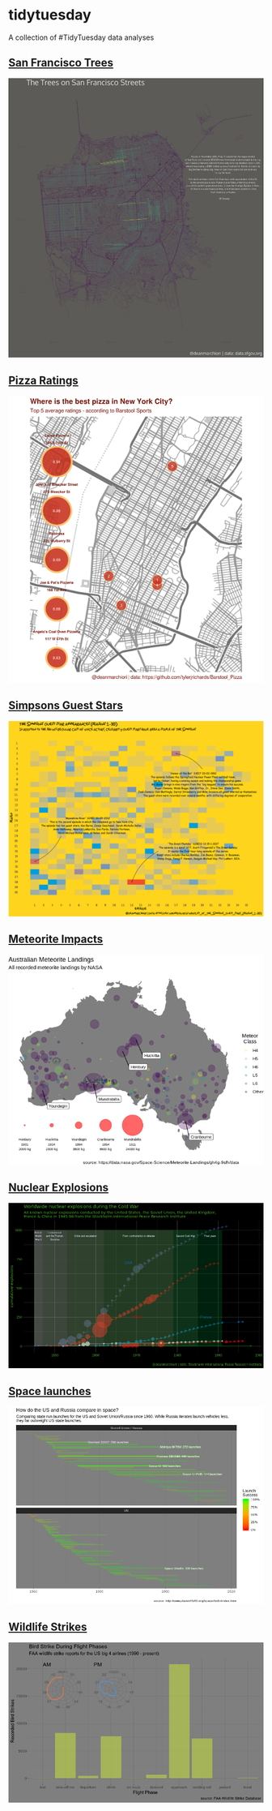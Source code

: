 # tidytuesday
A collection of #TidyTuesday data analyses  

## [San Francisco Trees](https://github.com/rfordatascience/tidytuesday/tree/master/data/2020/2020-01-28)  
![](/img/sf-trees.png)  

## [Pizza Ratings](https://github.com/rfordatascience/tidytuesday/tree/master/data/2019/2019-10-01)  
![](/img/pizza.png)  

## [Simpsons Guest Stars](https://github.com/rfordatascience/tidytuesday/tree/master/data/2019/2019-08-27)  
![](/img/simpsons.png)  

## [Meteorite Impacts](https://github.com/rfordatascience/tidytuesday/tree/master/data/2019/2019-06-11)  
![](/img/meteorite.png)  

## [Nuclear Explosions](https://github.com/rfordatascience/tidytuesday/tree/master/data/2019/2019-08-20)  
![](/img/nuclear.png)  

## [Space launches](https://github.com/rfordatascience/tidytuesday/tree/master/data/2019/2019-01-15)  
![](/img/space.png)     

## [Wildlife Strikes](https://github.com/rfordatascience/tidytuesday/tree/master/data/2019/2019-07-23)  
![](/img/birdstrike.png)  

